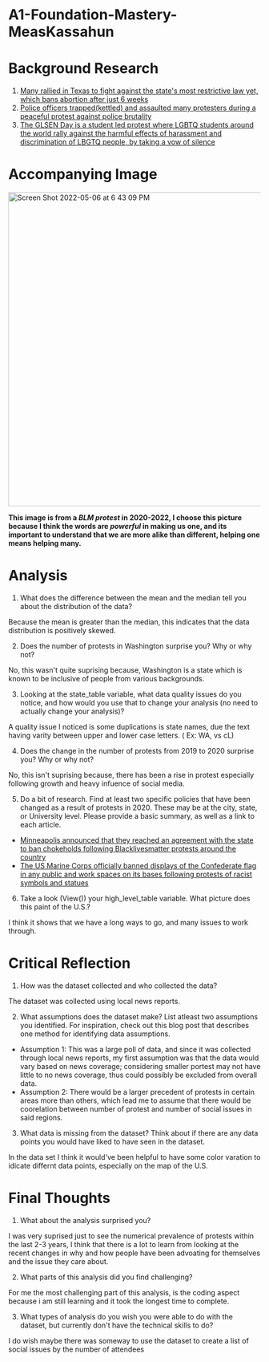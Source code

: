 # A1-Foundation-Mastery-MeasKassahun

# Background Research
1. [Many rallied in Texas to fight against the state's most restrictive law yet, which bans abortion after just 6 weeks](https://www.tampabay.com/news/health/2021/10/03/its-serious-thousands-rally-for-reproductive-rights-across-tampa-bay/)
2. [Police officers trapped(kettled) and assaulted many protesters during a peaceful protest against police brutality](https://www.hrw.org/report/2020/09/30/kettling-protesters-bronx/systemic-police-brutality-and-its-costs-united-states#)
3. [The GLSEN Day is a student led protest where LGBTQ students around the world rally against the harmful effects of harassment and discrimination of LBGTQ people, by taking a vow of silence](https://www.glsen.org/day-of-silence)
# Accompanying Image
<img width="626" alt="Screen Shot 2022-05-06 at 6 43 09 PM" src="https://user-images.githubusercontent.com/104712405/167235543-cdfb623f-6878-4da1-862e-1b45d9c8b249.png">

**This image is from a _BLM protest_ in 2020-2022, I choose this picture because I think the words are _powerful_ in making us one, and its important to understand that we are more alike than different, helping one means helping many.**

# Analysis
1. What does the difference between the mean and the median tell you about the distribution of the data?

 Because the mean is greater than the median, this indicates that the data distribution is positively skewed.
 
2. Does the number of protests in Washington surprise you? Why or why not?

No, this wasn't quite suprising because, Washington is a state which is known to be inclusive of people from various backgrounds.

3. Looking at the state_table variable, what data quality issues do you notice, and how would you use that to change your analysis (no need to actually change your analysis)?

A quality issue I noticed is some duplications is state names, due the text having varity between upper and lower case letters. ( Ex: WA, vs cL)

4. Does the change in the number of protests from 2019 to 2020 surprise you? Why or why not?

No, this isn't suprising because, there has been a rise in protest especially following growth and heavy infuence of social media.

5. Do a bit of research. Find at least two specific policies that have been changed as a result of protests in 2020. These may be at the city, state, or University level. Please provide a basic summary, as well as a link to each article.

- [Minneapolis announced that they reached an agreement with the state to ban chokeholds following Blacklivesmatter protests around the country](https://www.vox.com/2020/6/10/21283966/protests-george-floyd-police-reform-policy)
- [The US Marine Corps officially banned displays of the Confederate flag in any public and work spaces on its bases following protests of racist symbols and statues](https://www.vox.com/2020/6/10/21283966/protests-george-floyd-police-reform-policy)

6. Take a look (View()) your high_level_table variable. What picture does this paint of the U.S.?

I think it shows that we have a long ways to go, and many issues to work through.

# Critical Reflection
1. How was the dataset collected and who collected the data?

The dataset was collected using local news reports.

2. What assumptions does the dataset make? List atleast two assumptions you identified. For inspiration, check out this blog post that describes one method for identifying data assumptions.

- Assumption 1: This was a large poll of data, and since it was collected through local news reports, my first assumption was that the data would vary based on news coverage; considering smaller portest may not have little to no news coverage, thus could possibly be excluded from overall data. 
- Assumption 2: There would be a larger precedent of protests in certain areas more than others, which lead me to assume that there would be coorelation between number of protest and number of social issues in said regions. 

3. What data is missing from the dataset? Think about if there are any data points you would have liked to have seen in the dataset.

In the data set I think it would've been helpful to have some color varation to idicate differnt data points, especially on the map of the U.S.

# Final Thoughts
1. What about the analysis surprised you?

I was very suprised just to see the numerical prevalence of protests within the last 2-3 years, I think that there is a lot to learn from looking at the recent changes in why and how people have been advoating for themselves and the issue they care about. 

2. What parts of this analysis did you find challenging?

For me the most challenging part of this analysis, is the coding aspect because i am still learning and it took the longest time to complete.

3. What types of analysis do you wish you were able to do with the dataset, but currently don't have the technical skills to do?

I do wish maybe there was someway to use the dataset to create a list of social issues by the number of attendees
